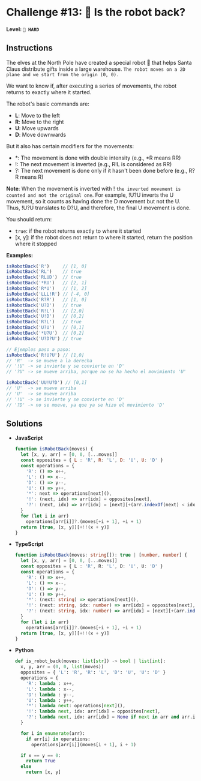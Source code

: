 # Challenge #13: 🤖 Is the robot back?

#### Level: `🔴 HARD`

## Instructions

The elves at the North Pole have created a special robot 🤖 that helps Santa Claus distribute gifts inside a large warehouse. `The robot moves on a 2D plane and we start from the origin (0, 0).`

We want to know if, after executing a series of movements, the robot returns to exactly where it started.

The robot's basic commands are:

- **L**: Move to the left
- **R**: Move to the right
- **U**: Move upwards
- **D**: Move downwards

But it also has certain modifiers for the movements:

- *: The movement is done with double intensity (e.g., *R means RR)
- !: The next movement is inverted (e.g., R!L is considered as RR)
- ?: The next movement is done only if it hasn't been done before (e.g., R?R means R)

**Note**: When the movement is inverted with ! `the inverted movement is counted and not the original one`. For example, !U?U inverts the U movement, so it counts as having done the D movement but not the U. Thus, !U?U translates to D?U, and therefore, the final U movement is done.

You should return:

- `true`: if the robot returns exactly to where it started
- [x, y]: if the robot does not return to where it started, return the position where it stopped

**Examples:**

```js
isRobotBack('R')     // [1, 0]
isRobotBack('RL')    // true
isRobotBack('RLUD')  // true
isRobotBack('*RU')   // [2, 1]
isRobotBack('R*U')   // [1, 2]
isRobotBack('LLL!R') // [-4, 0]
isRobotBack('R?R')   // [1, 0]
isRobotBack('U?D')   // true
isRobotBack('R!L')   // [2,0]
isRobotBack('U!D')   // [0,2]
isRobotBack('R?L')   // true
isRobotBack('U?U')   // [0,1]
isRobotBack('*U?U')  // [0,2]
isRobotBack('U?D?U') // true

// Ejemplos paso a paso:
isRobotBack('R!U?U') // [1,0]
// 'R'  -> se mueve a la derecha 
// '!U' -> se invierte y se convierte en 'D'
// '?U' -> se mueve arriba, porque no se ha hecho el movimiento 'U'

isRobotBack('UU!U?D') // [0,1]
// 'U'  -> se mueve arriba
// 'U'  -> se mueve arriba
// '!U' -> se invierte y se convierte en 'D'
// '?D' -> no se mueve, ya que ya se hizo el movimiento 'D'
```

## Solutions

- **JavaScript**

  ```js
  function isRobotBack(moves) {
    let [x, y, arr] = [0, 0, [...moves]]
    const opposites = { L : 'R', R: 'L', D: 'U', U: 'D' }
    const operations = {
      'R': () => x++,
      'L': () => x--,
      'D': () => y--,
      'U': () => y++,
      '*': next => operations[next](),
      '!': (next, idx) => arr[idx] = opposites[next],
      '?': (next, idx) => arr[idx] = [next][+(arr.indexOf(next) < idx)]
    }
    for (let i in arr)
      operations[arr[i]]?.(moves[+i + 1], +i + 1)
    return [true, [x, y]][+!!(x + y)]
  }
  ```

- **TypeScript**

  ```ts
  function isRobotBack(moves: string[]): true | [number, number] {
    let [x, y, arr] = [0, 0, [...moves]]
    const opposites = { L : 'R', R: 'L', D: 'U', U: 'D' }
    const operations = {
      'R': () => x++,
      'L': () => x--,
      'D': () => y--,
      'U': () => y++,
      '*': (next: string) => operations[next](),
      '!': (next: string, idx: number) => arr[idx] = opposites[next],
      '?': (next: string, idx: number) => arr[idx] = [next][+(arr.indexOf(next) < idx)]
    }
    for (let i in arr)
      operations[arr[i]]?.(moves[+i + 1], +i + 1)
    return [true, [x, y]][+!!(x + y)]
  }
  ```

- **Python**

  ```py
  def is_robot_back(moves: list[str]) -> bool | list[int]:
    x, y, arr = (0, 0, list(moves))
    opposites = { 'L': 'R', 'R': 'L', 'D': 'U', 'U': 'D' }
    operations = {
      'R': lambda : x++,
      'L': lambda : x--,
      'D': lambda : y--,
      'U': lambda : y++,
      '*': lambda next: operations[next](),
      '!': lambda next, idx: arr[idx] = opposites[next],
      '?': lambda next, idx: arr[idx] = None if next in arr and arr.index(next) < idx else next
    }

    for i in enumerate(arr):
      if arr[i] in operations:
        operations[arr[i]](moves[i + 1], i + 1)

    if x == y == 0:
      return True
    else
      return [x, y]
  ```
